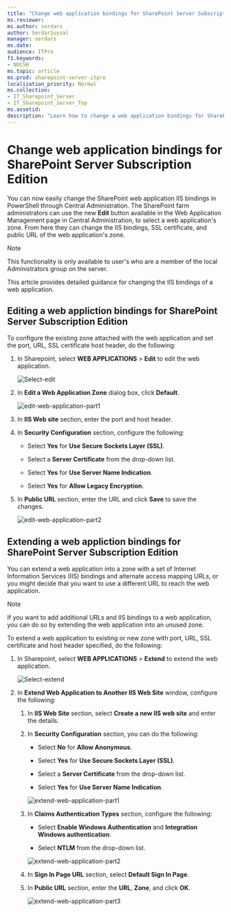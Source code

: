 ```yaml
---
title: "Change web application bindings for SharePoint Server Subscription Edition"
ms.reviewer: 
ms.author: serdars
author: SerdarSoysal
manager: serdars
ms.date: 
audience: ITPro
f1.keywords:
- NOCSH
ms.topic: article
ms.prod: sharepoint-server-itpro
localization_priority: Normal
ms.collection:
- IT_Sharepoint_Server
- IT_Sharepoint_Server_Top
ms.assetid: 
description: "Learn how to change a web application bindings for SharePoint Server."
---
```


# Change web application bindings for SharePoint Server Subscription Edition

You can now easily change the SharePoint web application IIS bindings in PowerShell through Central Administration. The SharePoint farm administrators can use the new **Edit** button available in the Web Application Management page in Central Administration, to select a web application's zone. From here they can change the IIS bindings, SSL certificate, and public URL of the web application's zone. 
 
> [!NOTE]
> This functionality is only available to user's who are a member of the local Administrators group on the server.
 
This article provides detailed guidance for changing the IIS bindings of a web application.

## Editing a web appliction bindings for SharePoint Server Subscription Edition

To configure the existing zone attached with the web application and set the port, URL, SSL certificate host header, do the following:

 1. In Sharepoint, select **WEB APPLICATIONS** > **Edit** to edit the web application.
 
    ![Select-edit](../media/extend-exit.PNG)
    
 2. In **Edit a Web Application Zone** dialog box, click **Default**.
 
    ![edit-web-application-part1](../media/edit2.PNG)
    
 3. In **IIS Web site** section, enter the port and host header.
 
 4. In **Security Configuration** section, configure the following:
 
     - Select **Yes** for **Use Secure Sockets Layer (SSL)**.
     
     - Select a **Server Certificate** from the drop-down list.
     
     - Select **Yes** for **Use Server Name Indication**.
     
     - Select **Yes** for **Allow Legacy Encryption**.
  5. In **Public URL** section, enter the URL and click **Save** to save the changes.
    
     ![edit-web-application-part2](../media/edit3.PNG)

## Extending a web appliction bindings for SharePoint Server Subscription Edition

You can extend a web application into a zone with a set of Internet Information Services (IIS) bindings and alternate access mapping URLs, or you might decide that you want to use a different URL to reach the web application.

> [!NOTE]
> If you want to add additional URLs and IIS bindings to a web application, you can do so by extending the web application into an unused zone. 

To extend a web application to existing or new zone with port, URL, SSL certificate and host header specified, do the following:

 1. In Sharepoint, select **WEB APPLICATIONS** > **Extend** to extend the web application.
    
      ![Select-extend](../media/extend-exit.PNG)
    
 2. In **Extend Web Application to Another IIS Web Site** window, configure the following:
 
    1. In **IIS Web Site** section, select **Create a new IIS web site** and enter the details.

    2. In **Security Configuration** section, you can do the following:

        - Select **No** for **Allow Anonymous**.

        - Select **Yes** for **Use Secure Sockets Layer (SSL)**.

        - Select a **Server Certificate** from the drop-down list.

        - Select **Yes** for **Use Server Name Indication**.
    
       ![extend-web-application-part1](../media/extend2.PNG)

    3. In **Claims Authentication Types** section, configure the following:

        - Select **Enable Windows Authentication** and **Integration Windows authentication**.

        - Select **NTLM** from the drop-down list.
        
       ![extend-web-application-part2](../media/extend3.PNG)
        
    4. In **Sign In Page URL** section, select **Default Sign In Page**.

    5. In **Public URL** section, enter the **URL**, **Zone**, and click **OK**. 

       ![extend-web-application-part3](../media/extend4.PNG)
